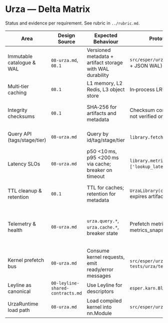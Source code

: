 # Urza — Delta Matrix

Status and evidence per requirement. See rubric in `../rubric.md`.

| Area | Design Source | Expected Behaviour | Prototype Evidence | Status | Severity | Notes |
| --- | --- | --- | --- | --- | --- | --- |
| Immutable catalogue & WAL | `08-urza.md`, `08.1` | Versioned metadata + artifact storage with WAL durability | `src/esper/urza/library.py` (SQLite + JSON WAL) | Partially Implemented | Must‑have | WAL present; no CRC/O_DSYNC semantics; single‑entry WAL. |
| Multi‑tier caching | `08.1` | L1 memory, L2 Redis, L3 object store | In‑process LRU only | Missing | Should‑have | Single tier; adequate for prototype, lacks Redis/object store. |
| Integrity checksums | `08.1` | SHA‑256 for artifacts and metadata | Checksum computed in prefetch; not verified on load | Partially Implemented | Must‑have | Ready events carry checksum; Urza save/get/runtime do not verify yet. |
| Query API (tags/stage/tier) | `08-urza.md` | Query by id/tag/stage/tier | `library.fetch_by_tier()`, `get()` | Partially Implemented | Should‑have | Tag/stage queries absent; tier supported in memory. |
| Latency SLOs | `08-urza.md` | p50 <10 ms, p95 <200 ms via cache; breaker on timeout | `library.metrics_snapshot()['lookup_latency_ms']`; no breakers | Partially Implemented | Should‑have | Measures lookup latency; no breakers/SLO enforcement. |
| TTL cleanup & retention | `08.1` | TTL for caches; retention for metadata | `UrzaLibrary(cache_ttl_seconds=...)` expires artifacts by mtime | Partially Implemented | Nice‑to‑have | Artifact TTL supported and tested; in‑memory TTL not present; eviction on access. |
| Telemetry & health | `08-urza.md` | `urza.query.*`, `urza.cache.*`, breaker state | Prefetch metrics + library metrics_snapshot() | Partially Implemented | Should‑have | Prefetch exposes hit/miss/errors/latency; library tracks cache metrics; export to Oona via Weatherlight pending. |
| Kernel prefetch bus | `08-urza.md` | Consume kernel requests, emit ready/error messages | `src/esper/urza/prefetch.py`, `tests/urza/test_prefetch.py` | Implemented | Must‑have | Async worker loads artifacts, responds via Oona streams. |
| Leyline as canonical | `00-leyline-shared-contracts.md` | Use Leyline for descriptors | `esper.karn.BlueprintDescriptor` | Implemented | Must‑have | Uses Leyline types throughout. |
| UrzaRuntime load path | `08-urza.md` | Load compiled kernel into nn.Module | `src/esper/urza/runtime.py` | Implemented | Should‑have | Measures fetch latency; no cache tier metrics. |
